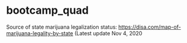 # bootcamp_quad

Source of state marijuana legalization status: https://disa.com/map-of-marijuana-legality-by-state (Latest update Nov 4, 2020
